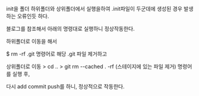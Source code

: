 init을 폴더 하위폴더와 상위폴더에서 실행을하여 .init파일이 두군데에 생성된 경우 발생하는 오류인듯 하다.

 

블로그를 참조해서 아래의 명령대로 실행하니 정상작동한다.

 

하위폴더로 이동을 해서

 

$ rm -rf .git 명령어로 해당 .git 파일 제거하고

 

상위폴더로 이동 > cd .. > git rm --cached . -rf (스테이지에 있는 파일 제거) 명령어를 실행 후,

다시 add commit push를 하니, 정상적으로 작동한다.
